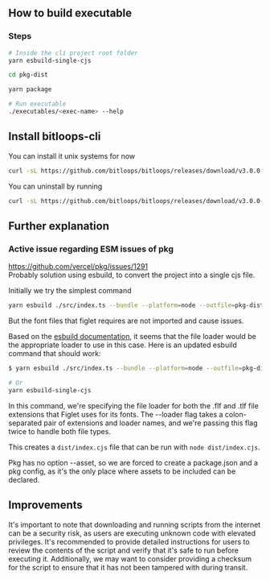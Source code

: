 ## How to build executable
### Steps
```bash
# Inside the cli project root folder
yarn esbuild-single-cjs

cd pkg-dist

yarn package

# Run executable
./executables/<exec-name> --help
```

## Install bitloops-cli
You can install it unix systems for now
```bash
curl -sL https://github.com/bitloops/bitloops/releases/download/v3.0.0-beta-bitloops-cli/bitloops-cli-install.sh | bash

```

You can uninstall by running
```bash
curl -sL https://github.com/bitloops/bitloops/releases/download/v3.0.0-beta-bitloops-cli/bitloops-cli-install.sh | bash -s -- --uninstall
```


## Further explanation
### Active issue regarding ESM issues of pkg
https://github.com/vercel/pkg/issues/1291  
Probably solution using esbuild, to convert the project into a single cjs file.

Initially we try the simplest command
```bash
yarn esbuild ./src/index.ts --bundle --platform=node --outfile=pkg-dist/index.cjs
```
But the font files that figlet requires are not imported and cause issues.

Based on the [esbuild documentation](https://esbuild.github.io/content-types/#external-file), it seems that the file loader would be the appropriate loader to use in this case. Here is an updated esbuild command that should work:

```bash
$ yarn esbuild ./src/index.ts --bundle --platform=node --outfile=pkg-dist/index.cjs --external:figlet --external:path --loader:.flf=file --loader:.tlf=file

# Or
yarn esbuild-single-cjs
```

In this command, we're specifying the file loader for both the .flf and .tlf file extensions that Figlet uses for its fonts. The --loader flag takes a colon-separated pair of extensions and loader names, and we're passing this flag twice to handle both file types.

This creates a `dist/index.cjs` file that can be run with `node dist/index.cjs`.   

Pkg has no option --asset, so we are forced to create a package.json and a pkg config, as it's the only place where assets to be included can be declared.



## Improvements

It's important to note that downloading and running scripts from the internet can be a security risk, as users are executing unknown code with elevated privileges. It's recommended to provide detailed instructions for users to review the contents of the script and verify that it's safe to run before executing it. Additionally, we may want to consider providing a checksum for the script to ensure that it has not been tampered with during transit.